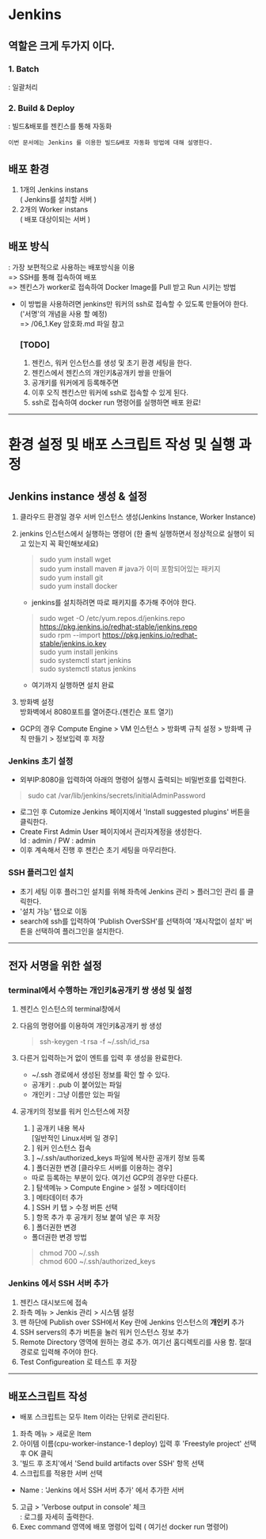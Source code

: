 # Jenkins
## 역할은 크게 두가지 이다.
### 1. Batch
: 일괄처리
### 2. Build & Deploy
: 빌드&배포를 젠킨스를 통해 자동화

    이번 문서에는 Jenkins 를 이용한 빌드&배포 자동화 방법에 대해 설명한다.

## 배포 환경
1. 1개의 Jenkins instans   
    ( Jenkins를 설치할 서버 )
2. 2개의 Worker instans   
    ( 배포 대상이되는 서버 )
    
## 배포 방식
: 가장 보편적으로 사용하는 배포방식을 이용  
=> SSH를 통해 접속하여 배포  
=> 젠킨스가 worker로 접속하여 Docker Image를 Pull 받고 Run 시키는 방법  

* 이 방법을 사용하려면 jenkins만 워커의 ssh로 접속할 수 있도록 만들어야 한다.  
('서명'의 개념을 사용 할 예정)  
=> /06_1.Key 암호화.md 파일 참고

    ### [TODO]  
    1. 젠킨스, 워커 인스턴스를 생성 및 초기 환경 세팅을 한다.
    2. 젠킨스에서 젠킨스의 개인키&공개키 쌍을 만들어 
    3. 공개키를 워커에게 등록해주면 
    4. 이후 오직 젠킨스만 워커에 ssh로 접속할 수 있게 된다.
    5. ssh로 접속하여 docker run 명령어를 실행하면 배포 완료!

------
# 환경 설정 및 배포 스크립트 작성 및 실행 과정
## Jenkins instance 생성 & 설정

1. 클라우드 환경일 경우 서버 인스턴스 생성(Jenkins Instance, Worker Instance)
2. jenkins 인스턴스에서 실행하는 명령어 (한 줄씩 실행하면서 정상적으로 실행이 되고 있는지 꼭 확인해보세요)
    > sudo yum install wget   
    sudo yum install maven # java가 이미 포함되어있는 패키지  
    sudo yum install git   
    sudo yum install docker   

    * jenkins를 설치하려면 따로 패키지를 추가해 주어야 한다.
    > sudo wget -O /etc/yum.repos.d/jenkins.repo https://pkg.jenkins.io/redhat-stable/jenkins.repo  
    sudo rpm --import https://pkg.jenkins.io/redhat-stable/jenkins.io.key  
    sudo yum install jenkins  
    sudo systemctl start jenkins  
    sudo systemctl status jenkins
    -  여기까지 실행하면 설치 완료
3. 방화벽 설정   
 방화벽에서 8080포트를 열어준다.(젠킨슨 포트 열기)
- GCP의 경우 Compute Engine > VM 인스턴스 > 방화벽 규칙 설정 > 방화벽 규칙 만들기 > 정보입력 후 저장
### Jenkins 초기 설정
- 외부IP:8080을 입력하여 아래의 명령어 실행시 출력되는 비밀번호를 입력한다.
> sudo cat /var/lib/jenkins/secrets/initialAdminPassword
- 로그인 후 Cutomize Jenkins 페이지에서 'Install suggested plugins' 버튼을 클릭한다.
- Create First Admin User 페이지에서 관리자계정을 생성한다.  
    Id : admin  / PW : admin
- 이후 계속해서 진행 후 젠킨슨 초기 세팅을 마무리한다.
### SSH 플러그인 설치 
- 초기 세팅 이후 플러그인 설치를 위해 좌측에 Jenkins 관리 > 플러그인 관리 를 클릭한다.
- '설치 가능' 탭으로 이동
- search에 ssh를 입력하여 'Publish OverSSH'를 선택하여 '재시작없이 설치' 버튼을 선택하여 플러그인을 설치한다.
------
## 전자 서명을 위한 설정
### terminal에서 수행하는 개인키&공개키 쌍 생성 및 설정
1. 젠킨스 인스턴스의 terminal창에서
2. 다음의 명령어를 이용하여 개인키&공개키 쌍 생성  
    > ssh-keygen -t rsa -f ~/.ssh/id_rsa
3. 다른거 입력하는거 없이 엔트를 입력 후 생성을 완료한다.
    * ~/.ssh 경로에서 생성된 정보를 확인 할 수 있다.
    * 공개키 : .pub 이 붙어있는 파일
    * 개인키 : 그냥 이름만 있는 파일
4. 공개키의 정보를 워커 인스턴스에 저장
    1. ] 공개키 내용 복사  
    [일반적인 Linux서버 일 경우]
    2. ] 워커 인스턴스 접속
    3. ] ~/.ssh/authorized_keys 파일에 복사한 공개키 정보 등록
    4. ] 폴더권한 변경
    [클라우드 서버를 이용하는 경우]
    * 따로 등록하는 부분이 있다. 여기선 GCP의 경우만 다룬다.
    2. ] 탐색메뉴 > Compute Engine > 설정 > 메타데이터
    3. ] 메타데이터 추가
    4. ] SSH 키 탭 > 수정 버튼 선택
    5. ] 항목 추가 후 공개키 정보 붙여 넣은 후 저장
    6. ] 폴더권한 변경

    * 폴더권한 변경 방법
    > chmod 700 ~/.ssh  
    > chmod 600 ~/.ssh/authorized_keys

### Jenkins 에서 SSH 서버 추가 
1. 젠킨스 대시보드에 접속
2. 좌측 메뉴 > Jenkis 관리 > 시스템 설정
3. 맨 하단에 Publish over SSH에서 
Key 란에 Jenkins 인스턴스의 **개인키** 추가
4. SSH servers의 추가 버튼을 눌러 워커 인스턴스 정보 추가
5. Remote Directory 영역에 원하는 경로 추가. 여기선 홈디렉토리를 사용 함. 절대경로로 입력해 주어야 한다.
6. Test Configureation 로 테스트 후 저장

----
## 배포스크립트 작성
* 배포 스크립트는 모두 Item 이라는 단위로 관리된다.
1. 좌측 메뉴 > 새로운 Item
2. 아이템 이름(cpu-worker-instance-1 deploy) 입력 후 'Freestyle project' 선택 후 OK 클릭
3. '빌드 후 조치'에서 'Send build artifacts over SSH' 항목 선택
4. 스크립트를 적용한 서버 선택
 * Name : 'Jenkins 에서 SSH 서버 추가' 에서 추가한 서버
5. 고급 > 'Verbose output in console' 체크  
 : 로그를 자세히 출력한다.
6. Exec command 영역에 배포 명령어 입력 ( 여기선 docker run 명령어)
